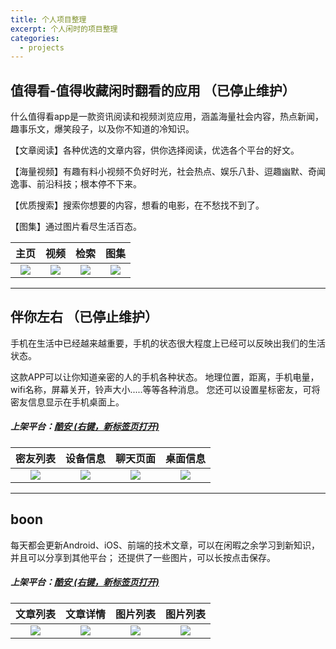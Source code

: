 ```yaml
---
title: 个人项目整理
excerpt: 个人闲时的项目整理 
categories:
  - projects
---
```


## 值得看-值得收藏闲时翻看的应用 （已停止维护）
什么值得看app是一款资讯阅读和视频浏览应用，涵盖海量社会内容，热点新闻，趣事乐文，爆笑段子，以及你不知道的冷知识。

【文章阅读】各种优选的文章内容，供你选择阅读，优选各个平台的好文。

【海量视频】有趣有料小视频不负好时光，社会热点、娱乐八卦、逗趣幽默、奇闻逸事、前沿科技；根本停不下来。

【优质搜索】搜索你想要的内容，想看的电影，在不愁找不到了。

【图集】通过图片看尽生活百态。

| 主页 | 视频 | 检索 | 图集 |
|:------:|:------:|:------:|:------:|
|![](https://upload-images.jianshu.io/upload_images/1689895-dd0da48bc0045533.png?imageMogr2/auto-orient/strip%7CimageView2/2/w/1240)|![](https://upload-images.jianshu.io/upload_images/1689895-9ac231e9f1041c46.png?imageMogr2/auto-orient/strip%7CimageView2/2/w/1240)|![](https://upload-images.jianshu.io/upload_images/1689895-238fa31d772475ca.png?imageMogr2/auto-orient/strip%7CimageView2/2/w/1240)|![](https://upload-images.jianshu.io/upload_images/1689895-e49cb449114afda4.png?imageMogr2/auto-orient/strip%7CimageView2/2/w/1240)|

---

## 伴你左右 （已停止维护）

手机在生活中已经越来越重要，手机的状态很大程度上已经可以反映出我们的生活状态。

这款APP可以让你知道亲密的人的手机各种状态。
地理位置，距离，手机电量，wifi名称，屏幕关开，铃声大小.....等等各种消息。
您还可以设置星标密友，可将密友信息显示在手机桌面上。

##### 上架平台：[酷安  (右键，新标签页打开)](https://www.coolapk.com/apk/com.lyl.myallforyou)

| 密友列表 | 设备信息 | 聊天页面 | 桌面信息 | 
|:------:|:------:|:------:|:------:|
|![](https://upload-images.jianshu.io/upload_images/1689895-caf66da12be2cd2d.png?imageMogr2/auto-orient/strip%7CimageView2/2/w/1240)|![](https://upload-images.jianshu.io/upload_images/1689895-a1b9a9fdcb14cf19.png?imageMogr2/auto-orient/strip%7CimageView2/2/w/1240)|![](https://upload-images.jianshu.io/upload_images/1689895-3865e8d3c512092d.png?imageMogr2/auto-orient/strip%7CimageView2/2/w/1240)|![](https://upload-images.jianshu.io/upload_images/1689895-138dc2e3a29b1f54.png?imageMogr2/auto-orient/strip%7CimageView2/2/w/1240)|

---

## boon 

每天都会更新Android、iOS、前端的技术文章，可以在闲暇之余学习到新知识，并且可以分享到其他平台； 
还提供了一些图片，可以长按点击保存。

##### 上架平台：[酷安 (右键，新标签页打开)](https://www.coolapk.com/apk/com.lyl.boon)

| 文章列表 | 文章详情 | 图片列表 | 图片列表 |
|:------:|:------:|:------:|:------:|
|![](https://upload-images.jianshu.io/upload_images/1689895-3f2d9463c83a8613.png?imageMogr2/auto-orient/strip%7CimageView2/2/w/1240)|![](https://upload-images.jianshu.io/upload_images/1689895-95e006092cbee760.png?imageMogr2/auto-orient/strip%7CimageView2/2/w/1240)|![](https://upload-images.jianshu.io/upload_images/1689895-43c9127f77fbbf20.png?imageMogr2/auto-orient/strip%7CimageView2/2/w/1240)|![](https://upload-images.jianshu.io/upload_images/1689895-dfed8419afac8e58.png?imageMogr2/auto-orient/strip%7CimageView2/2/w/1240)|